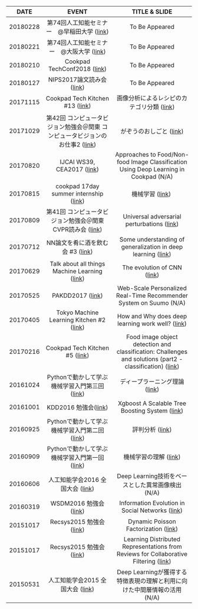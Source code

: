 | DATE | EVENT | TITLE & SLIDE |
|:-----------:|:------------:|:------------:|
| 20180228 | 第74回人工知能セミナー　@早稲田大学 ([link](http://www.ai-gakkai.or.jp/no74_jsai_seminar/?utm_campaign=whats-new&utm_medium=twitter&utm_source=twitter)) | To Be Appeared |
| 20180221 | 第74回人工知能セミナー　@大阪大学 ([link](http://www.ai-gakkai.or.jp/no74_jsai_seminar/?utm_campaign=whats-new&utm_medium=twitter&utm_source=twitter)) | To Be Appeared |
| 20180210 | Cookpad TechConf2018 ([link](https://techconf.cookpad.com/2018/)) | To Be Appeared |
| 20180127 | NIPS2017論文読み会 ([link](https://cookpad.connpass.com/event/74937/)) | To Be Appeared |
| 20171115 | Cookpad Tech Kitchen #13 ([link](https://cookpad.connpass.com/event/70076/)) | 画像分析によるレシピのカテゴリ分類 ([link](https://speakerdeck.com/diracdiego/20171115-cookpad-techkitchen-number-13))  |
| 20171029 | 第42回 コンピュータビジョン勉強会＠関東 コンピュータビジョンのお仕事2 ([link](https://kantocv.connpass.com/event/67984/)) | がぞうのおしごと ([link](https://speakerdeck.com/diracdiego/20171029-kantocv-kikuta)) |
| 20170820 | IJCAI WS39, CEA2017 ([link](http://www.mm.media.kyoto-u.ac.jp/CEA2017/)) | Approaches to Food/Non-food Image Classification Using Deop Learning in Cookpad (N/A)  |
| 20170815 | cookpad 17day summer internship ([link](https://internship.cookpad.com/2017/summer/17day-tech/)) | 機械学習 ([link](https://speakerdeck.com/diracdiego/cookpad-summer-internship-2017-ml))  |
| 20170809 | 第41回 コンピュータビジョン勉強会＠関東 CVPR読み会 ([link](https://kantocv.connpass.com/event/62020/)) | Universal adversarial perturbations ([link](https://speakerdeck.com/diracdiego/universal-adversarial-perturbations))  |
| 20170712 | NN論文を肴に酒を飲む会 #3 ([link](https://tfug-tokyo.connpass.com/event/60292/)) | Some understanding of generalization in deep learning ([link](https://speakerdeck.com/diracdiego/some-understanding-of-generalization-in-deep-learing))  |
| 20170629 | Talk about all things Machine Learning ([link](https://www.meetup.com/tokyo-machine-learning-kitchen/events/240684094/)) | The evolution of CNN ([link](https://speakerdeck.com/diracdiego/the-evolution-of-cnn))  |
| 20170525 | PAKDD2017 ([link](http://pakdd2017.snu.ac.kr/index.php)) | Web-Scale Personalized Real-Time Recommender System on Suumo (N/A)  |
| 20170405 | Tokyo Machine Learning Kitchen #2 ([link](https://www.meetup.com/tokyo-machine-learning-kitchen/events/238314092/)) | How and Why does deep learning work well? ([link](https://speakerdeck.com/diracdiego/20170405-mlkitchen2))  |
| 20170216 | Cookpad Tech Kitchen #5 ([link](https://cookpad.connpass.com/event/49324/)) | Food image object detection and classification: Challenges and solutions (part2 - classification) ([link](https://speakerdeck.com/diracdiego/20170216-techkitchen-foodimage-classification))  |
| 20161024 | Pythonで動かして学ぶ機械学習入門第三回 ([link](https://shiroyagi.connpass.com/event/41884/)) | ディープラーニング理論 ([link](https://speakerdeck.com/diracdiego/pythondedong-kasitexue-buji-jie-xue-xi-ru-men-di-san-hui-deipuraninguli-lun))  |
| 20161001 | KDD2016 勉強会([link](https://atnd.org/events/80771)) | Xgboost A Scalable Tree Boosting System ([link](https://speakerdeck.com/diracdiego/kdd2016mian-qiang-hui-ju-tian-xgboost))  |
| 20160925 | Pythonで動かして学ぶ機械学習入門第二回 ([link](https://shiroyagi.connpass.com/event/40028/)) | 評判分析 ([link](https://speakerdeck.com/diracdiego/pythondedong-kasitexue-buji-jie-xue-xi-ru-men-di-er-hui-ping-pan-fen-xi))  |
| 20160909 | Pythonで動かして学ぶ機械学習入門第一回 ([link](https://shiroyagi.connpass.com/event/38192/)) | 機械学習の理解 ([link](https://speakerdeck.com/diracdiego/pythondedong-kasitexue-buji-jie-xue-xi-ru-men-di-hui-ji-jie-xue-xi-falseli-jie))  |
| 20160606 | 人工知能学会2016 全国大会 ([link](http://www.ai-gakkai.or.jp/jsai2016/)) | Deep Learning技術をベースとした異常画像検出 (N/A)  |
| 20160319 | WSDM2016 勉強会 ([link](https://atnd.org/events/74341)) | Information Evolution in Social Networks ([link](https://speakerdeck.com/diracdiego/wsdm2016mian-qiang-hui-zi-liao))  |
| 20151017 | Recsys2015 勉強会 ([link](https://connpass.com/event/20664/)) | Dynamic Poisson Factorization ([link](https://speakerdeck.com/diracdiego/recsysmian-qiang-hui-2015zi-liao-2))  |
| 20151017 | Recsys2015 勉強会 ([link](https://connpass.com/event/20664/)) | Learning Distributed Representations from Reviews for Collaborative Filtering ([link](https://speakerdeck.com/diracdiego/recsysmian-qiang-hui-2015zi-liao-1))  |
| 20150531 | 人工知能学会2015 全国大会 ([link](http://www.ai-gakkai.or.jp/jsai2015/)) | Deep Learningが獲得する特徴表現の理解と利用に向けた中間層情報の活用 (N/A)  |
